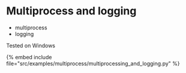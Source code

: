 # Multiprocess and logging

* multiprocess
* logging

Tested on Windows

{% embed include file="src/examples/multiprocess/multiprocessing_and_logging.py" %}



